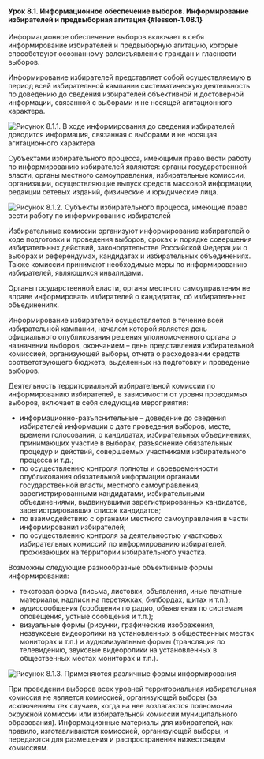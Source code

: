 #### Урок 8.1. Информационное обеспечение выборов. Информирование избирателей и предвыборная агитация {#lesson-1.08.1}

Информационное обеспечение выборов включает в себя информирование избирателей и предвыборную агитацию, которые способствуют осознанному волеизъявлению граждан и гласности выборов.

Информирование избирателей представляет собой осуществляемую в период всей избирательной кампании систематическую деятельность по доведению до сведения избирателей объективной и достоверной информации, связанной с выборами и не носящей агитационного характера.

![Рисунок 8.1.1. В ходе информирования до сведения избирателей доводится информация, связанная с выборами и не носящая агитационного характера  ](./1.08.1.1.png)

Субъектами избирательного процесса, имеющими право вести работу по информированию избирателей являются: органы государственной власти, органы местного самоуправления, избирательные комиссии, организации, осуществляющие выпуск средств массовой информации, редакции сетевых изданий, физические и юридические лица.

![Рисунок 8.1.2. Субъекты избирательного процесса, имеющие право вести работу по информированию избирателей ](./1.08.1.2.png)

Избирательные комиссии организуют информирование избирателей о ходе подготовки и проведения выборов, сроках и порядке совершения избирательных действий, законодательстве Российской Федерации о выборах и референдумах, кандидатах и избирательных объединениях. Также комиссии принимают необходимые меры по информированию избирателей, являющихся инвалидами.

Органы государственной власти, органы местного самоуправления не вправе информировать избирателей о кандидатах, об избирательных объединениях.

Информирование избирателей осуществляется в течение всей избирательной кампании, началом которой является день официального опубликования решения уполномоченного органа о назначении выборов, окончанием – день представления избирательной комиссией, организующей выборы, отчета о расходовании средств соответствующего бюджета, выделенных на подготовку и проведение выборов.

Деятельность территориальной избирательной комиссии по информированию избирателей, в зависимости от уровня проводимых выборов, включает в себя следующие мероприятия:

- информационно-разъяснительные – доведение до сведения избирателей информации о дате проведения выборов, месте, времени голосования, о кандидатах, избирательных объединениях, принимающих участие в выборах, разъяснение обязательных процедур и действий, совершаемых участниками избирательного процесса и т.д.;
- по осуществлению контроля полноты и своевременности опубликования обязательной информации органами государственной власти, местного самоуправления, зарегистрированными кандидатами, избирательными объединениями, выдвинувшими зарегистрированных кандидатов, зарегистрировавших список кандидатов;
- по взаимодействию с органами местного самоуправления в части информирования избирателей;
- по осуществлению контроля за деятельностью участковых избирательных комиссий по информированию избирателей, проживающих на территории избирательного участка.

Возможны следующие разнообразные объективные формы информирования:

- текстовая форма (письма, листовки, объявления, иные печатные материалы, надписи на перетяжках, билбордах, щитах и т.п.);
- аудиосообщения (сообщения по радио, объявления по системам оповещения, устные сообщения и т.п.);
- визуальные формы (рисунки, графические изображения, незвуковые видеоролики на установленных в общественных местах мониторах и т.п.) и аудиовизуальные формы (трансляция по телевидению, звуковые видеоролики на установленных в общественных местах мониторах и т.п.).

![Рисунок 8.1.3. Применяются различные формы информирования ](./1.08.1.3.png)

При проведении выборов всех уровней территориальная избирательная комиссия не является комиссией, организующей выборы (за исключением тех случаев, когда на нее возлагаются полномочия окружной комиссии или избирательной комиссии муниципального образования). Информационные материалы для избирателей, как правило, изготавливаются комиссией, организующей выборы, и передаются для размещения и распространения нижестоящим комиссиям.
